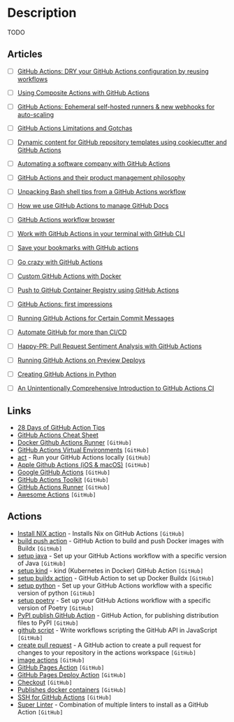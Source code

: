 # Description

TODO


## Articles

- [ ] [GitHub Actions: DRY your GitHub Actions configuration by reusing workflows](https://github.blog/changelog/2021-10-05-github-actions-dry-your-github-actions-configuration-by-reusing-workflows/)
- [ ] [Using Composite Actions with GitHub Actions](https://doug.sh/posts/using-composite-actions-with-github-actions/)
- [ ] [GitHub Actions: Ephemeral self-hosted runners & new webhooks for auto-scaling](https://github.blog/changelog/2021-09-20-github-actions-ephemeral-self-hosted-runners-new-webhooks-for-auto-scaling/)
- [ ] [GitHub Actions Limitations and Gotchas](https://www.cbui.dev/github-actions-limitations-and-gotchas/)
- [ ] [Dynamic content for GitHub repository templates using cookiecutter and GitHub Actions](https://simonwillison.net/2021/Aug/28/dynamic-github-repository-templates/)
- [ ] [Automating a software company with GitHub Actions](https://posthog.com/blog/automating-a-software-company-with-github-actions)
- [ ] [GitHub Actions and their product management philosophy](https://blog.thestateofme.com/2021/05/15/github-actions-and-their-product-management-philosophy/)
- [ ] [Unpacking Bash shell tips from a GitHub Actions workflow](https://qmacro.org/autodidactics/2021/04/28/unpacking-tips/)
- [ ] [How we use GitHub Actions to manage GitHub Docs](https://github.blog/2021-04-28-use-github-actions-manage-docs/)
- [ ] [GitHub Actions workflow browser](https://qmacro.org/2021/04/24/github-actions-workflow-browser/)
- [ ] [Work with GitHub Actions in your terminal with GitHub CLI](https://github.blog/2021-04-15-work-with-github-actions-in-your-terminal-with-github-cli/)
- [ ] [Save your bookmarks with GitHub actions](https://katydecorah.com/code/bookmark-action/)
- [ ] [Go crazy with GitHub Actions](https://sanderknape.com/2021/01/go-crazy-github-actions/)
- [ ] [Custom GitHub Actions with Docker](https://sethetter.com/posts/github-actions-with-docker/)
- [ ] [Push to GitHub Container Registry using GitHub Actions](https://codesalad.dev/blog/push-to-github-container-registry-using-github-actions-7)
- [ ] [GitHub Actions: first impressions](https://eli.thegreenplace.net/2020/github-actions-first-impressions/)
- [ ] [Running GitHub Actions for Certain Commit Messages](https://ryangjchandler.co.uk/posts/running-github-actions-for-certain-commit-messages)
- [ ] [Automate GitHub for more than CI/CD](https://opensource.creativecommons.org/blog/entries/automate-github-for-more-than-CI%20CD/)
- [ ] [Happy-PR: Pull Request Sentiment Analysis with GitHub Actions](https://dev.to/terabytetiger/happy-pr-pull-request-sentiment-analysis-with-github-actions-i0i)
- [ ] [Running GitHub Actions on Preview Deploys](https://webcloud.se/blog/2020-02-16-github-actions-preview-deploys/)
- [ ] [Creating GitHub Actions in Python](https://jacobtomlinson.dev/posts/2019/creating-github-actions-in-python/)
- [ ] [An Unintentionally Comprehensive Introduction to GitHub Actions CI](https://dev.to/bnb/an-unintentionally-comprehensive-introduction-to-github-actions-ci-blm)



## Links

- [28 Days of GitHub Action Tips](https://dev.to/github/28-days-of-github-action-tips-4opg)
- [GitHub Actions Cheat Sheet](https://github.github.io/actions-cheat-sheet/actions-cheat-sheet.pdf)
- [Docker Github Actions Runner](https://github.com/myoung34/docker-github-actions-runner) `[GitHub]`
- [GitHub Actions Virtual Environments](https://github.com/actions/virtual-environments) `[GitHub]`
- [act](https://github.com/nektos/act) - Run your GitHub Actions locally `[GitHub]`
- [Apple Github Actions (iOS & macOS)](https://github.com/Apple-Actions) `[GitHub]`
- [Google GitHub Actions](https://github.com/google-github-actions) `[GitHub]`
- [GitHub Actions Toolkit](https://github.com/actions/toolkit) `[GitHub]`
- [GitHub Actions Runner](https://github.com/actions/runner) `[GitHub]`
- [Awesome Actions](https://github.com/sdras/awesome-actions) `[GitHub]`


## Actions

- [Install NIX action](https://github.com/cachix/install-nix-action) - Installs Nix on GitHub Actions `[GitHub]`
- [build push action](https://github.com/docker/build-push-action) - GitHub Action to build and push Docker images with Buildx `[GitHub]`
- [setup java](https://github.com/actions/setup-java) - Set up your GitHub Actions workflow with a specific version of Java `[GitHub]`
- [setup kind](https://github.com/engineerd/setup-kind) - kind (Kubernetes in Docker) GitHub Action `[GitHub]`
- [setup buildx action](https://github.com/docker/setup-buildx-action) - GitHub Action to set up Docker Buildx `[GitHub]`
- [setup python](https://github.com/actions/setup-python) - Set up your GitHub Actions workflow with a specific version of python `[GitHub]`
- [setup poetry](https://github.com/Gr1N/setup-poetry) - Set up your GitHub Actions workflow with a specific version of Poetry `[GitHub]`
- [PyPI publish GitHub Action](https://github.com/pypa/gh-action-pypi-publish) - GitHub Action, for publishing distribution files to PyPI `[GitHub]`
- [github script](https://github.com/actions/github-script) - Write workflows scripting the GitHub API in JavaScript `[GitHub]`
- [create pull request](https://github.com/peter-evans/create-pull-request) - A GitHub action to create a pull request for changes to your repository in the actions workspace `[GitHub]`
- [image actions](https://github.com/calibreapp/image-actions) `[GitHub]`
- [GitHub Pages Action](https://github.com/peaceiris/actions-gh-pages) `[GitHub]`
- [GitHub Pages Deploy Action](https://github.com/JamesIves/github-pages-deploy-action) `[GitHub]`
- [Checkout](https://github.com/actions/checkout) `[GitHub]`
- [Publishes docker containers](https://github.com/elgohr/Publish-Docker-Github-Action) `[GitHub]`
- [SSH for GitHub Actions](https://github.com/appleboy/ssh-action) `[GitHub]`
- [Super Linter](https://github.com/github/super-linter) - Combination of multiple linters to install as a GitHub Action `[GitHub]`
